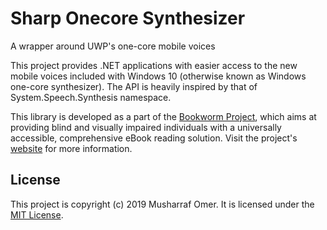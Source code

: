 # Sharp Onecore Synthesizer
A wrapper around UWP's one-core mobile voices

This project provides .NET applications with easier access to the new mobile voices included with Windows 10 (otherwise known as Windows one-core synthesizer). The API is heavily inspired by that of System.Speech.Synthesis namespace.

This library  is developed as a part of the [Bookworm Project](https://github.com/mush42/bookworm/), which aims at providing blind and visually impaired individuals with a universally accessible, comprehensive eBook reading solution. Visit the project's [website](https://mush42.github.io/bookworm) for more information.


## License

This project is copyright (c) 2019 Musharraf Omer. It is licensed under the [MIT License](https://github.com/mush42/sharp-onecore-synth/blob/master/LICENSE).
